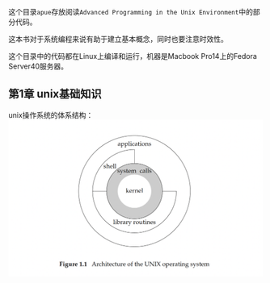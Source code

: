 这个目录`apue`存放阅读`Advanced Programming in the Unix Environment`中的部分代码。

这本书对于系统编程来说有助于建立基本概念，同时也要注意时效性。

这个目录中的代码都在Linux上编译和运行，机器是Macbook Pro14上的Fedora Server40服务器。

## 第1章 unix基础知识

unix操作系统的体系结构：
![unix的体系结构](pic/unix.png)


